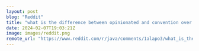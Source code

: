 ```yaml
---
layout: post
blog: "Reddit"
title: "what is the difference between opinionated and convention over configuration in spring boot?"
date: 2024-02-07T19:03:21Z
image: images/reddit.png
remote_url: "https://www.reddit.com/r/java/comments/1alapo3/what_is_the_difference_between_opinionated_and/"
---
```

